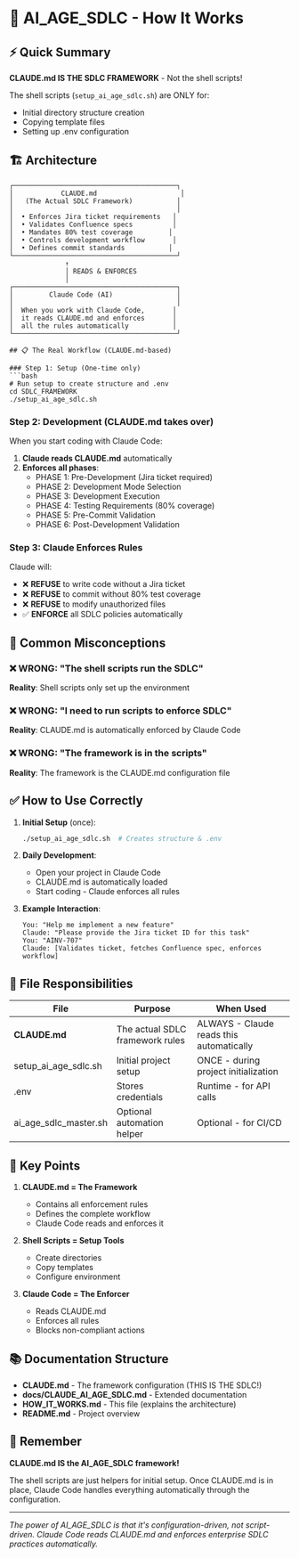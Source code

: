 # 🎯 AI_AGE_SDLC - How It Works

## ⚡ Quick Summary

**CLAUDE.md IS THE SDLC FRAMEWORK** - Not the shell scripts!

The shell scripts (`setup_ai_age_sdlc.sh`) are ONLY for:
- Initial directory structure creation
- Copying template files
- Setting up .env configuration

## 🏗️ Architecture

```
┌─────────────────────────────────────────┐
│            CLAUDE.md                     │
│   (The Actual SDLC Framework)           │
│                                         │
│  • Enforces Jira ticket requirements   │
│  • Validates Confluence specs          │
│  • Mandates 80% test coverage         │
│  • Controls development workflow       │
│  • Defines commit standards           │
└─────────────────────────────────────────┘
              ↑
              │ READS & ENFORCES
              │
┌─────────────────────────────────────────┐
│         Claude Code (AI)                │
│                                         │
│  When you work with Claude Code,       │
│  it reads CLAUDE.md and enforces       │
│  all the rules automatically           │
└─────────────────────────────────────────┘

## 📋 The Real Workflow (CLAUDE.md-based)

### Step 1: Setup (One-time only)
```bash
# Run setup to create structure and .env
cd SDLC_FRAMEWORK
./setup_ai_age_sdlc.sh
```

### Step 2: Development (CLAUDE.md takes over)
When you start coding with Claude Code:

1. **Claude reads CLAUDE.md** automatically
2. **Enforces all phases**:
   - PHASE 1: Pre-Development (Jira ticket required)
   - PHASE 2: Development Mode Selection
   - PHASE 3: Development Execution
   - PHASE 4: Testing Requirements (80% coverage)
   - PHASE 5: Pre-Commit Validation
   - PHASE 6: Post-Development Validation

### Step 3: Claude Enforces Rules
Claude will:
- ❌ **REFUSE** to write code without a Jira ticket
- ❌ **REFUSE** to commit without 80% test coverage
- ❌ **REFUSE** to modify unauthorized files
- ✅ **ENFORCE** all SDLC policies automatically

## 🚫 Common Misconceptions

### ❌ WRONG: "The shell scripts run the SDLC"
**Reality**: Shell scripts only set up the environment

### ❌ WRONG: "I need to run scripts to enforce SDLC"
**Reality**: CLAUDE.md is automatically enforced by Claude Code

### ❌ WRONG: "The framework is in the scripts"
**Reality**: The framework is the CLAUDE.md configuration file

## ✅ How to Use Correctly

1. **Initial Setup** (once):
   ```bash
   ./setup_ai_age_sdlc.sh  # Creates structure & .env
   ```

2. **Daily Development**:
   - Open your project in Claude Code
   - CLAUDE.md is automatically loaded
   - Start coding - Claude enforces all rules

3. **Example Interaction**:
   ```
   You: "Help me implement a new feature"
   Claude: "Please provide the Jira ticket ID for this task"
   You: "AINV-707"
   Claude: [Validates ticket, fetches Confluence spec, enforces workflow]
   ```

## 📁 File Responsibilities

| File | Purpose | When Used |
|------|---------|-----------|
| **CLAUDE.md** | The actual SDLC framework rules | ALWAYS - Claude reads this automatically |
| setup_ai_age_sdlc.sh | Initial project setup | ONCE - during project initialization |
| .env | Stores credentials | Runtime - for API calls |
| ai_age_sdlc_master.sh | Optional automation helper | Optional - for CI/CD |

## 🔑 Key Points

1. **CLAUDE.md = The Framework**
   - Contains all enforcement rules
   - Defines the complete workflow
   - Claude Code reads and enforces it

2. **Shell Scripts = Setup Tools**
   - Create directories
   - Copy templates
   - Configure environment

3. **Claude Code = The Enforcer**
   - Reads CLAUDE.md
   - Enforces all rules
   - Blocks non-compliant actions

## 📚 Documentation Structure

- **CLAUDE.md** - The framework configuration (THIS IS THE SDLC!)
- **docs/CLAUDE_AI_AGE_SDLC.md** - Extended documentation
- **HOW_IT_WORKS.md** - This file (explains the architecture)
- **README.md** - Project overview

## 🎯 Remember

**CLAUDE.md IS the AI_AGE_SDLC framework!**

The shell scripts are just helpers for initial setup. Once CLAUDE.md is in place, Claude Code handles everything automatically through the configuration.

---

*The power of AI_AGE_SDLC is that it's configuration-driven, not script-driven. Claude Code reads CLAUDE.md and enforces enterprise SDLC practices automatically.*